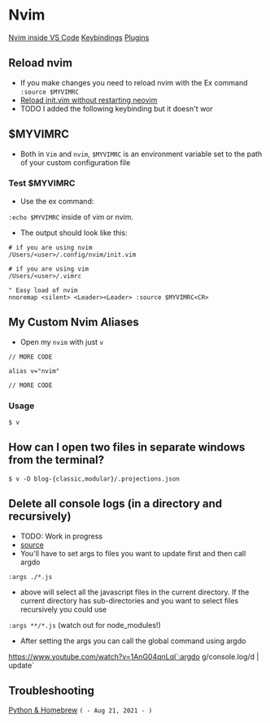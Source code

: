 # Nvim
[Nvim inside VS Code](nvim-inside-vscode.md)
[Keybindings](./nvim/.nvim-keybindings.md)
[Plugins](./nvim/plugins/index.md)

## Reload nvim
* If you make changes you need to reload nvim with the Ex command `:source $MYVIMRC`
* <a href="https://dev.to/reobin/reload-init-vim-without-restarting-neovim-1h82" target="_blank">Reload init.vim without restarting neovim</a>
* TODO I added the following keybinding but it doesn't wor

## $MYVIMRC
* Both in `Vim` and `nvim`, `$MYVIMRC` is an environment variable set to the path of your custom configuration file

### Test $MYVIMRC
* Use the ex command:

`:echo $MYVIMRC` inside of vim or nvim.

* The output should look like this:

```
# if you are using nvim
/Users/<user>/.config/nvim/init.vim

# if you are using vim
/Users/<user>/.vimrc
```

```
" Easy load of nvim 
nnoremap <silent> <Leader><Leader> :source $MYVIMRC<CR>

```
## My Custom Nvim Aliases
* Open my `nvim` with just `v`

```
// MORE CODE
 
alias v="nvim"

// MORE CODE
```

### Usage
`$ v`


## How can I open two files in separate windows from the terminal?
`$ v -O blog-{classic,modular}/.projections.json`

## Delete all console logs (in a directory and recursively)
* TODO: Work in progress
* [source](https://stackoverflow.com/questions/53196504/how-can-i-remove-all-console-logs-using-vim)
* You'll have to set args to files you want to update first and then call argdo

`:args ./*.js`
* above will select all the javascript files in the current directory. If the current directory has sub-directories and you want to select files recursively you could use

`:args **/*.js` (watch out for node_modules!)

* After setting the args you can call the global command using argdo

https://www.youtube.com/watch?v=1AnG04qnLqI`:argdo g/console\.log/d | update`

## Troubleshooting
[Python & Homebrew](./troubleshooting/python-homebrew.md) `( - Aug 21, 2021 - )`
